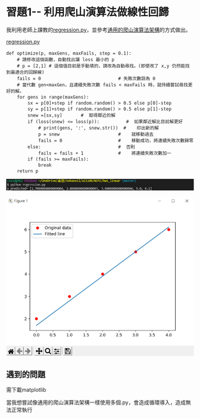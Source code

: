 # 習題1-- 利用爬山演算法做線性回歸
我利用老師上課教的[regression.py](https://gitlab.com/ccc110/ai/-/blob/master/_homework/01-regression/regression.py)，並參考[通用的爬山演算法架構](https://kinmen6.com/root/%E9%99%B3%E9%8D%BE%E8%AA%A0/%E8%AA%B2%E7%A8%8B/%E4%BA%BA%E5%B7%A5%E6%99%BA%E6%85%A7/02-optimize/01-hillclimbing/04-framework/%E5%AF%A6%E4%BD%9C%EF%BC%9A%E9%80%9A%E7%94%A8%E7%9A%84%E7%88%AC%E5%B1%B1%E6%BC%94%E7%AE%97%E6%B3%95%E6%9E%B6%E6%A7%8B.md)的方式做出。

[regression.py](https://github.com/nohano1l/ai110b/blob/master/NOTE/hw1_linear/regression.py)
```
def optimize(p, maxGens, maxFails, step = 0.1):
    # 請修改這個函數，自動找出讓 loss 最小的 p
    # p = [2,1] # 這個值目前是手動填的，請改為自動尋找。(即使改了 x,y 仍然能找到最適合的回歸線)
    fails = 0                             # 失敗次數設為 0
    # 當代數 gen<maxGen，且連續失敗次數 fails < maxFails 時，就持續嘗試尋找更好的解。
    for gens in range(maxGens):
        sx = p[0]+step if random.random() > 0.5 else p[0]-step
        sy = p[1]+step if random.random() > 0.5 else p[1]-step
        snew =[sx,sy]       #  取得鄰近的解
        if (loss(snew) <= loss(p)):          #  如果鄰近解比目前解更好
            # print(gens, ':', snew.str())  #    印出新的解
            p = snew                      #    就移動過去
            fails = 0                     #    移動成功，將連續失敗次數歸零
        else:                             #  否則
            fails = fails + 1             #    將連續失敗次數加一
        if (fails >= maxFails):
            break
    return p
```

![執行結果](https://github.com/nohano1l/ai110b/blob/master/NOTE/hw1_linear/demo.png)

![執行圖表](https://github.com/nohano1l/ai110b/blob/master/NOTE/hw1_linear/picture.png)

## 遇到的問題
需下載matplotlib

當我想嘗試像通用的爬山演算法架構一樣使用多個.py，會造成循環導入，造成無法正常執行